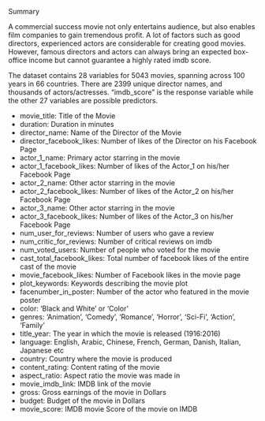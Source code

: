 Summary

A commercial success movie not only entertains audience, but also enables film companies to gain tremendous profit. A lot of factors such as good directors, experienced actors are considerable for creating good movies. However, famous directors and actors can always bring an expected box-office income but cannot guarantee a highly rated imdb score.

The dataset contains 28 variables for 5043 movies, spanning across 100 years in 66 countries. There are 2399 unique director names, and thousands of actors/actresses. “imdb_score” is the response variable while the other 27 variables are possible predictors.

* movie_title:	              Title of the Movie
* duration:	                  Duration in minutes
* director_name:	          Name of the Director of the Movie
* director_facebook_likes:    Number of likes of the Director on his Facebook Page
* actor_1_name:	              Primary actor starring in the movie
* actor_1_facebook_likes:	  Number of likes of the Actor_1 on his/her Facebook Page
* actor_2_name:	              Other actor starring in the movie
* actor_2_facebook_likes:	  Number of likes of the Actor_2 on his/her Facebook Page
* actor_3_name:	              Other actor starring in the movie
* actor_3_facebook_likes:	  Number of likes of the Actor_3 on his/her Facebook Page
* num_user_for_reviews:	      Number of users who gave a review
* num_critic_for_reviews:	  Number of critical reviews on imdb
* num_voted_users:	          Number of people who voted for the movie
* cast_total_facebook_likes:  Total number of facebook likes of the entire cast of the movie
* movie_facebook_likes:       Number of Facebook likes in the movie page
* plot_keywords:              Keywords describing the movie plot
* facenumber_in_poster:	      Number of the actor who featured in the movie poster
* color:                      ‘Black and White’ or ‘Color’
* genres:	                  ‘Animation’, ‘Comedy’, ‘Romance’, ‘Horror’, ‘Sci-Fi’, ‘Action’, ‘Family’
* title_year:                 The year in which the movie is released (1916:2016)
* language:                   English, Arabic, Chinese, French, German, Danish, Italian, Japanese etc
* country:                    Country where the movie is produced
* content_rating:             Content rating of the movie
* aspect_ratio:               Aspect ratio the movie was made in
* movie_imdb_link:            IMDB link of the movie
* gross:                      Gross earnings of the movie in Dollars
* budget:                     Budget of the movie in Dollars
* movie_score:                IMDB movie Score of the movie on IMDB
